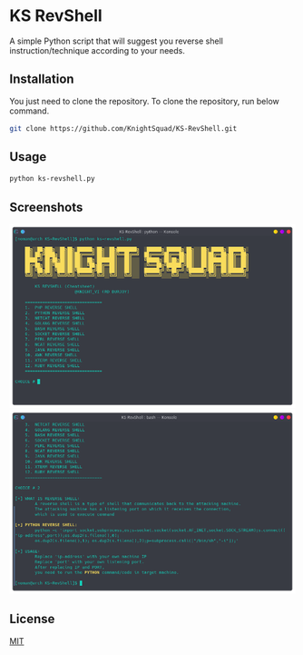 # KS RevShell

A simple Python script that will suggest you reverse shell instruction/technique according to your needs.


## Installation 

You just need to clone the repository. To clone the repository, run below command. 

```bash
git clone https://github.com/KnightSquad/KS-RevShell.git
```

## Usage

```bash
python ks-revshell.py
```

## Screenshots

![screenshot1](https://raw.githubusercontent.com/KnightSquad/KS-RevShell/main/screenshots/screenshot_1.png)
![screenshot2](https://raw.githubusercontent.com/KnightSquad/KS-RevShell/main/screenshots/screenshot_2.png)


## License
[MIT](https://choosealicense.com/licenses/mit/)
